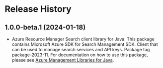# Release History

## 1.0.0-beta.1 (2024-01-18)

- Azure Resource Manager Search client library for Java. This package contains Microsoft Azure SDK for Search Management SDK. Client that can be used to manage search services and API keys. Package tag package-2023-11. For documentation on how to use this package, please see [Azure Management Libraries for Java](https://aka.ms/azsdk/java/mgmt).

